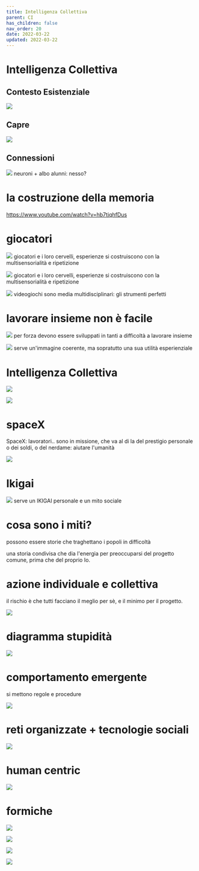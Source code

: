 ```yaml
---
title: Intelligenza Collettiva
parent: CI
has_children: false
nav_order: 20
date: 2022-03-22
updated: 2022-03-22
---
```

# Intelligenza Collettiva

## Contesto Esistenziale

![](img/galassia.webp)
## Capre

![](img/goats_tree.webp)
## Connessioni

![](img/neurons.webp)
neuroni + albo alunni: nesso?

# la costruzione della memoria
<https://www.youtube.com/watch?v=hb7tjqhfDus>

# giocatori
![](img/videogame-brain.webp)
giocatori e i loro cervelli, esperienze si costruiscono con la multisensorialità e ripetizione

![](img/videogamer-brain.webp)
giocatori e i loro cervelli, esperienze si costruiscono con la multisensorialità e ripetizione


![](img/multidisplipines.webp)
videogiochi sono media multidisciplinari: gli strumenti perfetti
# lavorare insieme non è facile

![](img/progetti-di-gruppo.webp)
per forza devono essere sviluppati in tanti a difficoltà a lavorare insieme

![](img/knowledge-experience.webp)
serve un'immagine coerente, ma sopratutto una sua utilità esperienziale

# Intelligenza Collettiva

![](img/intelligenza_collettiva.webp)

![](img/intelligenza_collettiva_2.webp)
# spaceX
SpaceX: lavoratori.. sono in missione, che va al di la del prestigio personale o dei soldi, o del nerdame: aiutare l'umanità

![](img/spacex-workers.webp)
# Ikigai

![](img/ikigai.webp)
serve un IKIGAI personale
e un mito sociale

# cosa sono i miti?
possono essere storie che traghettano i popoli in difficoltà

una storia condivisa che dia l'energia per preoccuparsi del progetto comune, prima che del proprio Io. 

# azione individuale e collettiva

il rischio è che tutti facciano il meglio per sè, e il minimo per il progetto.

![](img/caos-media.webp)
# diagramma stupidità

![](img/diagramma-di-cipolla-stupidita_featured.webp)
# comportamento emergente

si mettono regole e procedure  

![](img/radici.webp)
# reti organizzate +  tecnologie sociali 

![](img/intelligenza_collettiva_3.webp)

# human centric

![](img/humanistic-player.webp)
# formiche

![](img/ant_1.webp)

![](img/ant_2.webp)

![](img/ant_3.webp)

![](img/ant_4.webp)
